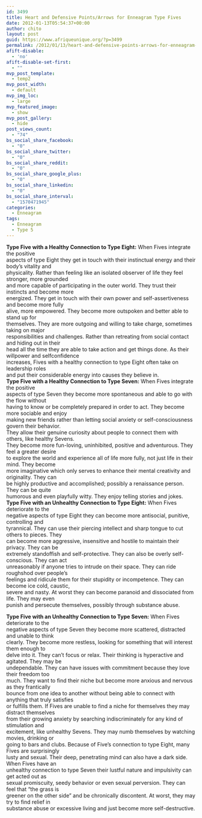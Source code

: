 ```yaml
---
id: 3499
title: Heart and Defensive Points/Arrows for Enneagram Type Fives
date: 2012-01-13T05:54:37+00:00
author: chito
layout: post
guid: https://www.afriqueunique.org/?p=3499
permalink: /2012/01/13/heart-and-defensive-points-arrows-for-enneagram-type-fives/
afift-disable:
  - 'no'
afift-disable-set-first:
  - ""
mvp_post_template:
  - temp2
mvp_post_width:
  - default
mvp_img_loc:
  - large
mvp_featured_image:
  - show
mvp_post_gallery:
  - hide
post_views_count:
  - "74"
bs_social_share_facebook:
  - "0"
bs_social_share_twitter:
  - "0"
bs_social_share_reddit:
  - "0"
bs_social_share_google_plus:
  - "0"
bs_social_share_linkedin:
  - "0"
bs_social_share_interval:
  - "1570471945"
categories:
  - Enneagram
tags:
  - Enneagram
  - Type 5
---
```

**Type Five with a Healthy Connection to Type Eight:** When Fives integrate the positive  
aspects of type Eight they get in touch with their instinctual energy and their body’s vitality and  
physicality. Rather than feeling like an isolated observer of life they feel stronger, more grounded  
and more capable of participating in the outer world. They trust their instincts and become more  
energized. They get in touch with their own power and self-assertiveness and become more fully  
alive, more empowered. They become more outspoken and better able to stand up for  
themselves. They are more outgoing and willing to take charge, sometimes taking on major  
responsibilities and challenges. Rather than retreating from social contact and hiding out in their  
head all the time they are able to take action and get things done. As their willpower and selfconfidence  
increases, Fives with a healthy connection to type Eight often take on leadership roles  
and put their considerable energy into causes they believe in.  
**Type Five with a Healthy Connection to Type Seven:** When Fives integrate the positive  
aspects of type Seven they become more spontaneous and able to go with the flow without  
having to know or be completely prepared in order to act. They become more sociable and enjoy  
making new friends rather than letting social anxiety or self-consciousness govern their behavior.  
They allow their genuine curiosity about people to connect them with others, like healthy Sevens.  
They become more fun-loving, uninhibited, positive and adventurous. They feel a greater desire  
to explore the world and experience all of life more fully, not just life in their mind. They become  
more imaginative which only serves to enhance their mental creativity and originality. They can  
be highly productive and accomplished; possibly a renaissance person. They can be quite  
humorous and even playfully witty. They enjoy telling stories and jokes.  
**Type Five with an Unhealthy Connection to Type Eight:** When Fives deteriorate to the  
negative aspects of type Eight they can become more antisocial, punitive, controlling and  
tyrannical. They can use their piercing intellect and sharp tongue to cut others to pieces. They  
can become more aggressive, insensitive and hostile to maintain their privacy. They can be  
extremely standoffish and self-protective. They can also be overly self-conscious. They can act  
unreasonably if anyone tries to intrude on their space. They can ride roughshod over people’s  
feelings and ridicule them for their stupidity or incompetence. They can become ice cold, caustic,  
severe and nasty. At worst they can become paranoid and dissociated from life. They may even  
punish and persecute themselves, possibly through substance abuse.

**Type Five with an Unhealthy Connection to Type Seven:** When Fives deteriorate to the  
negative aspects of type Seven they become more scattered, distracted and unable to think  
clearly. They become more restless, looking for something that will interest them enough to  
delve into it. They can’t focus or relax. Their thinking is hyperactive and agitated. They may be  
undependable. They can have issues with commitment because they love their freedom too  
much. They want to find their niche but become more anxious and nervous as they frantically  
bounce from one idea to another without being able to connect with anything that truly satisfies  
or fulfills them. If Fives are unable to find a niche for themselves they may distract themselves  
from their growing anxiety by searching indiscriminately for any kind of stimulation and  
excitement, like unhealthy Sevens. They may numb themselves by watching movies, drinking or  
going to bars and clubs. Because of Five’s connection to type Eight, many Fives are surprisingly  
lusty and sexual. Their deep, penetrating mind can also have a dark side. When Fives have an  
unhealthy connection to type Seven their lustful nature and impulsivity can get acted out as  
sexual promiscuity, seedy behavior or even sexual perversion. They can feel that “the grass is  
greener on the other side” and be chronically discontent. At worst, they may try to find relief in  
substance abuse or excessive living and just become more self-destructive.